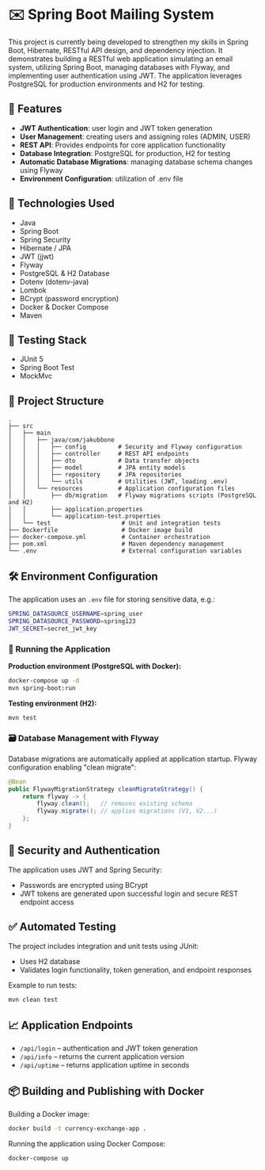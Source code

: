 # ✉️ Spring Boot Mailing System

This project is currently being developed to strengthen my skills in Spring Boot, Hibernate, RESTful API design, and dependency injection. 
It demonstrates building a RESTful web application simulating an email system, utilizing Spring Boot, managing databases with Flyway, 
and implementing user authentication using JWT. The application leverages PostgreSQL for production environments and H2 for testing.


## 📖 Features

- **JWT Authentication**: user login and JWT token generation
- **User Management**: creating users and assigning roles (ADMIN, USER)
- **REST API**: Provides endpoints for core application functionality 
- **Database Integration**: PostgreSQL for production, H2 for testing
- **Automatic Database Migrations**: managing database schema changes using Flyway
- **Environment Configuration**: utilization of .env file


## 🚀 Technologies Used

- Java 
- Spring Boot 
- Spring Security
- Hibernate / JPA
- JWT (jjwt)
- Flyway
- PostgreSQL & H2 Database
- Dotenv (dotenv-java)
- Lombok
- BCrypt (password encryption)
- Docker & Docker Compose
- Maven

## 🧪 Testing Stack
- JUnit 5
- Spring Boot Test 
- MockMvc 


## 📂 Project Structure

```
.
├── src
│   ├── main
│   │   ├── java/com/jakubbone
│   │   │   ├── config         # Security and Flyway configuration
│   │   │   ├── controller     # REST API endpoints
│   │   │   ├── dto            # Data transfer objects
│   │   │   ├── model          # JPA entity models
│   │   │   ├── repository     # JPA repositories
│   │   │   └── utils          # Utilities (JWT, loading .env)
│   │   └── resources          # Application configuration files
│   │       ├── db/migration   # Flyway migrations scripts (PostgreSQL and H2)
│   │       ├── application.properties
│   │       └── application-test.properties
│   └── test                    # Unit and integration tests
├── Dockerfile                  # Docker image build
├── docker-compose.yml          # Container orchestration
├── pom.xml                     # Maven dependency management
└── .env                        # External configuration variables
```

## 🛠️ Environment Configuration

The application uses an `.env` file for storing sensitive data, e.g.:

```bash
SPRING_DATASOURCE_USERNAME=spring_user
SPRING_DATASOURCE_PASSWORD=spring123
JWT_SECRET=secret_jwt_key
```

### 🐳 Running the Application

**Production environment (PostgreSQL with Docker):**

```bash
docker-compose up -d
mvn spring-boot:run
```

**Testing environment (H2):**

```bash
mvn test
```

### 🗃️ Database Management with Flyway

Database migrations are automatically applied at application startup. Flyway configuration enabling "clean migrate":

```java
@Bean
public FlywayMigrationStrategy cleanMigrateStrategy() {
    return flyway -> {
        flyway.clean();   // removes existing schema
        flyway.migrate(); // applies migrations (V1, V2...)
    };
}
```


## 🔑 Security and Authentication

The application uses JWT and Spring Security:

- Passwords are encrypted using BCrypt
- JWT tokens are generated upon successful login and secure REST endpoint access


## ✅ Automated Testing

The project includes integration and unit tests using JUnit:

- Uses H2 database
- Validates login functionality, token generation, and endpoint responses

Example to run tests:

```bash
mvn clean test
```

## 📈 Application Endpoints

- `/api/login` – authentication and JWT token generation
- `/api/info` – returns the current application version
- `/api/uptime` – returns application uptime in seconds


## 📦 Building and Publishing with Docker

Building a Docker image:

```bash
docker build -t currency-exchange-app .
```

Running the application using Docker Compose:

```bash
docker-compose up
```